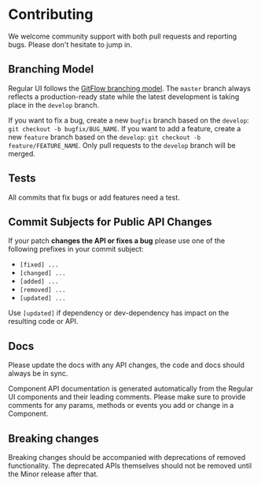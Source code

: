 # Contributing

We welcome community support with both pull requests and reporting bugs. Please don't hesitate to jump in.

## Branching Model

Regular UI follows the [GitFlow branching model](http://nvie.com/posts/a-successful-git-branching-model). The `master` branch always reflects a production-ready state while the latest development is taking place in the `develop` branch.

If you want to fix a bug, create a new `bugfix` branch based on the `develop`: `git checkout -b bugfix/BUG_NAME`. If you want to add a feature, create a new  `feature` branch based on the `develop`: `git checkout -b feature/FEATURE_NAME`. Only pull requests to the `develop` branch will be merged.

## Tests

All commits that fix bugs or add features need a test.

## Commit Subjects for Public API Changes

If your patch **changes the API or fixes a bug** please use one of the following prefixes in your commit subject:

- `[fixed] ...`
- `[changed] ...`
- `[added] ...`
- `[removed] ...`
- `[updated] ...`

Use `[updated]` if dependency or dev-dependency has impact on the resulting code or API.

## Docs

Please update the docs with any API changes, the code and docs should always be in sync.

Component API documentation is generated automatically from the Regular UI components and their leading comments. Please make sure to provide comments for any params, methods or events you add or change in a Component.

## Breaking changes

Breaking changes should be accompanied with deprecations of removed functionality. The deprecated APIs themselves should not be removed until the Minor
release after that.